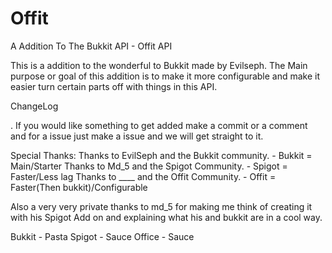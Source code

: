 Offit
=====

A Addition To The Bukkit API - Offit API

This is a addition to the wonderful to Bukkit made by Evilseph. The Main purpose or goal of this addition is to make it
more configurable and make it easier turn certain parts off with things in this API. 

ChangeLog





.
If you would like something to get added make a commit or a comment and for a issue just make a issue and we will get 
straight to it.


Special Thanks:
Thanks to EvilSeph and the Bukkit community. - Bukkit = Main/Starter
Thanks to Md_5 and the Spigot Community.     - Spigot = Faster/Less lag
Thanks to ____ and the Offit Community.      - Offit =  Faster(Then bukkit)/Configurable                                    

Also a very very private thanks to md_5 for making me think of creating it with his Spigot Add on and explaining what his
and bukkit are in a cool way.

Bukkit - Pasta
Spigot - Sauce
Office - Sauce




